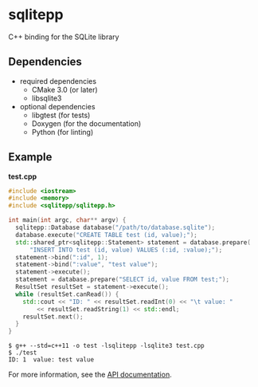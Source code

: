 sqlitepp
========

C++ binding for the SQLite library

Dependencies
------------

 - required dependencies
   - CMake 3.0 (or later)
   - libsqlite3
 - optional dependencies
   - libgtest (for tests)
   - Doxygen (for the documentation)
   - Python (for linting)

Example
-------

**test.cpp**

```C++
#include <iostream>
#include <memory>
#include <sqlitepp/sqlitepp.h>

int main(int argc, char** argv) {
  sqlitepp::Database database("/path/to/database.sqlite");
  database.execute("CREATE TABLE test (id, value);");
  std::shared_ptr<sqlitepp::Statement> statement = database.prepare(
      "INSERT INTO test (id, value) VALUES (:id, :value);");
  statement->bind(":id", 1);
  statement->bind(":value", "test value");
  statement->execute();
  statement = database.prepare("SELECT id, value FROM test;");
  ResultSet resultSet = statement->execute();
  while (resultSet.canRead()) {
    std::cout << "ID: " << resultSet.readInt(0) << "\t value: "
        << resultSet.readString(1) << std::endl;
    resultSet.next();
  }
}
```

```
$ g++ --std=c++11 -o test -lsqlitepp -lsqlite3 test.cpp
$ ./test
ID: 1  value: test value
```

For more information, see the [API documentation][api].

[api]: http://robinkrahl.github.io/sqlitepp/
